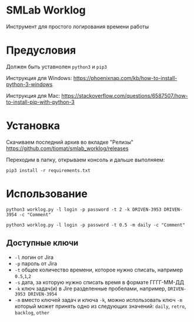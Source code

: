 # SMLab Worklog
Инструмент для простого логирования времени работы

# Предусловия
Должен быть уставнолен `python3` и `pip3`

Инструкция для Windows: https://phoenixnap.com/kb/how-to-install-python-3-windows

Инструкция для Mac: https://stackoverflow.com/questions/6587507/how-to-install-pip-with-python-3

# Установка
Скачиваем последний архив во вкладке "Релизы" https://github.com/tiomat/smlab_worklog/releases

Переходим в папку, открываем консоль и дальше выполняем:

```pip3 install -r requirements.txt```

# Использование
```python3 worklog.py -l login -p password -t 2 -k DRIVEN-3953 DRIVEN-3954 -c "Comment"```

```python3 worklog.py -l login -p password -t 0.5 -m daily -c "Comment"```

## Доступные ключи
* ```-l``` логин от Jira
* ```-p``` пароль от Jira
* ```-t``` общее количество времени, которое нужно списать, например `0.5`,`1`,`2`
* ```-s``` дата, за которую нужно списать время в формате ГГГГ-ММ-ДД
* ```-k``` ключ задач(и) в Jire разделенные пробелами, например, `DRIVEN-3953 DRIVEN-3954`
* ```-m``` вместо ключей задач и ключа `-k`, можно использовать ключ `-m` который может принять одно из следующих значений: `daily`, `retro`, `backlog`, `other`
